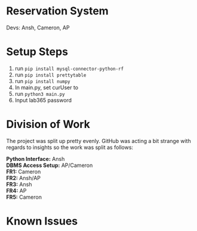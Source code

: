 # Reservation System
Devs: Ansh, Cameron, AP


# Setup Steps
1. run `pip install mysql-connector-python-rf`
2. run `pip install prettytable`
3. run `pip install numpy`
4. In main.py, set curUser to <Username>
5. run `python3 main.py`
6. Input lab365 password

# Division of Work
The project was split up pretty evenly. GitHub was acting a bit strange with regards to insights so the work was split as follows:

**Python Interface:** Ansh <br>
**DBMS Access Setup:** AP/Cameron <br>
**FR1:** Cameron <br>
**FR2:** Ansh/AP <br>
**FR3:** Ansh <br>
**FR4:** AP <br>
**FR5:** Cameron <br>

# Known Issues
